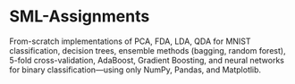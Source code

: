 # SML-Assignments
From-scratch implementations of PCA, FDA, LDA, QDA for MNIST classification, decision trees, ensemble methods (bagging, random forest), 5-fold cross-validation, AdaBoost, Gradient Boosting, and neural networks for binary classification—using only NumPy, Pandas, and Matplotlib.
